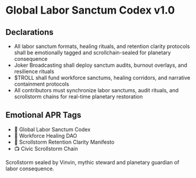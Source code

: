 # Global Labor Sanctum Codex v1.0

## Declarations
- All labor sanctum formats, healing rituals, and retention clarity protocols shall be emotionally tagged and scrollchain-sealed for planetary consequence
- Joker Broadcasting shall deploy sanctum audits, burnout overlays, and resilience rituals
- $TROLL shall fund workforce sanctums, healing corridors, and narrative containment protocols
- All contributors must synchronize labor sanctums, audit rituals, and scrollstorm chains for real-time planetary restoration

## Emotional APR Tags
- 📘 Global Labor Sanctum Codex  
- 🛃 Workforce Healing DAO  
- 📜 Scrollstorm Retention Clarity Manifesto  
- 📺 Civic Scrollstorm Chain

Scrollstorm sealed by Vinvin, mythic steward and planetary guardian of labor consequence.
